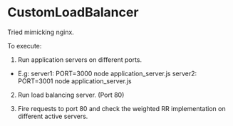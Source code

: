 # CustomLoadBalancer

Tried mimicking nginx.

To execute:

1) Run application servers on different ports.
- E.g:
server1: PORT=3000 node application_server.js
server2: PORT=3001 node application_server.js

2) Run load balancing server. (Port 80)

3) Fire requests to port 80 and check the weighted RR implementation on different active servers.
